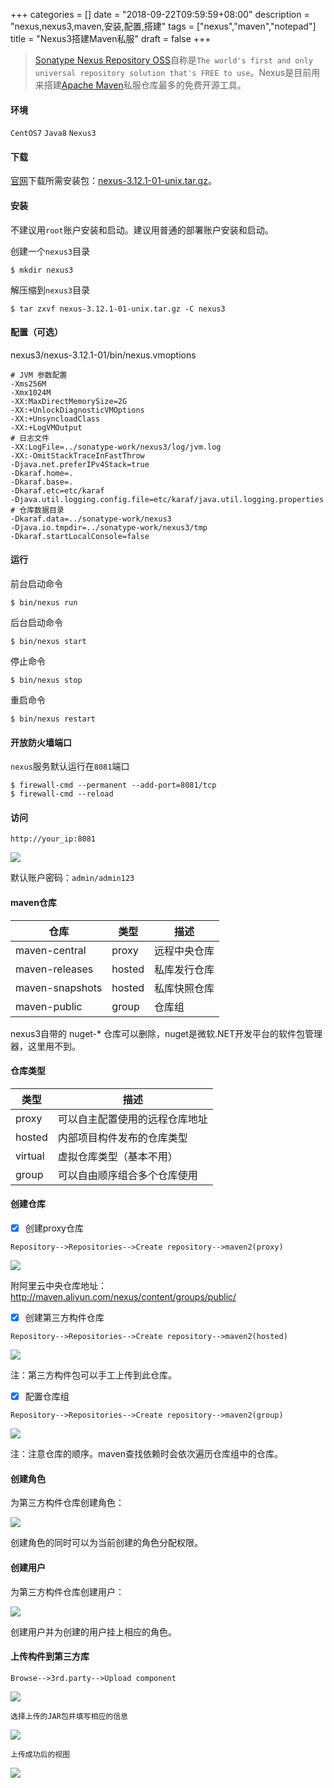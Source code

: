 +++
categories = []
date = "2018-09-22T09:59:59+08:00"
description = "nexus,nexus3,maven,安装,配置,搭建"
tags = ["nexus","maven","notepad"]
title = "Nexus3搭建Maven私服"
draft = false
+++

> [Sonatype Nexus Repository OSS](https://www.sonatype.com/download-oss-sonatype)自称是`The world's first and only universal repository solution that's FREE to use`。Nexus是目前用来搭建[Apache Maven](http://maven.apache.org/)私服仓库最多的免费开源工具。

<!--more-->

#### 环境

`CentOS7` `Java8` `Nexus3`

#### 下载

[官网](https://www.sonatype.com/download-oss-sonatype)下载所需安装包：[nexus-3.12.1-01-unix.tar.gz](http://download.sonatype.com/nexus/3/nexus-3.12.1-01-unix.tar.gz)。

#### 安装

不建议用`root`账户安装和启动。建议用普通的部署账户安装和启动。

创建一个`nexus3`目录

```
$ mkdir nexus3
```

解压缩到`nexus3`目录

```
$ tar zxvf nexus-3.12.1-01-unix.tar.gz -C nexus3
```

#### 配置（可选）

nexus3/nexus-3.12.1-01/bin/nexus.vmoptions

```
# JVM 参数配置
-Xms256M
-Xmx1024M
-XX:MaxDirectMemorySize=2G
-XX:+UnlockDiagnosticVMOptions
-XX:+UnsyncloadClass
-XX:+LogVMOutput
# 日志文件
-XX:LogFile=../sonatype-work/nexus3/log/jvm.log
-XX:-OmitStackTraceInFastThrow
-Djava.net.preferIPv4Stack=true
-Dkaraf.home=.
-Dkaraf.base=.
-Dkaraf.etc=etc/karaf
-Djava.util.logging.config.file=etc/karaf/java.util.logging.properties
# 仓库数据目录
-Dkaraf.data=../sonatype-work/nexus3
-Djava.io.tmpdir=../sonatype-work/nexus3/tmp
-Dkaraf.startLocalConsole=false
```

#### 运行

前台启动命令

```
$ bin/nexus run
```

后台启动命令

```
$ bin/nexus start
```

停止命令

```
$ bin/nexus stop
```

重启命令

```
$ bin/nexus restart
```

#### 开放防火墙端口

`nexus`服务默认运行在`8081`端口

```
$ firewall-cmd --permanent --add-port=8081/tcp
$ firewall-cmd --reload
```

#### 访问

`http://your_ip:8081`

![](https://raw.githubusercontent.com/fanlychie/mdimg/master/nexus_1.png)

默认账户密码：`admin/admin123`

#### maven仓库

仓库 | 类型 | 描述
---|---|---
maven-central | proxy | 远程中央仓库
maven-releases | hosted | 私库发行仓库
maven-snapshots | hosted | 私库快照仓库
maven-public | group | 仓库组

nexus3自带的 nuget-* 仓库可以删除，nuget是微软.NET开发平台的软件包管理器，这里用不到。

#### 仓库类型

类型 | 描述
---|---
proxy | 可以自主配置使用的远程仓库地址
hosted | 内部项目构件发布的仓库类型
virtual | 虚拟仓库类型（基本不用）
group | 可以自由顺序组合多个仓库使用

#### 创建仓库

- [x] 创建proxy仓库

`Repository-->Repositories-->Create repository-->maven2(proxy)`

![](https://raw.githubusercontent.com/fanlychie/mdimg/master/nexus_proxy_repo.png)

附阿里云中央仓库地址：http://maven.aliyun.com/nexus/content/groups/public/

- [x] 创建第三方构件仓库

`Repository-->Repositories-->Create repository-->maven2(hosted)`

![](https://raw.githubusercontent.com/fanlychie/mdimg/master/nexus_hosted_repo.png)

注：第三方构件包可以手工上传到此仓库。

- [x] 配置仓库组

`Repository-->Repositories-->Create repository-->maven2(group)`

![](https://raw.githubusercontent.com/fanlychie/mdimg/master/nexus_public_repo.png)

注：注意仓库的顺序。maven查找依赖时会依次遍历仓库组中的仓库。

#### 创建角色

为第三方构件仓库创建角色：

![](https://raw.githubusercontent.com/fanlychie/mdimg/master/nexus_component_role.png)

创建角色的同时可以为当前创建的角色分配权限。

#### 创建用户

为第三方构件仓库创建用户：

![](https://raw.githubusercontent.com/fanlychie/mdimg/master/nexus_component_user.png)

创建用户并为创建的用户挂上相应的角色。

#### 上传构件到第三方库

`Browse-->3rd.party-->Upload component`

![](https://raw.githubusercontent.com/fanlychie/mdimg/master/nexus_component_user_upload.png)

`选择上传的JAR包并填写相应的信息`

![](https://raw.githubusercontent.com/fanlychie/mdimg/master/nexus_component_user_uploading.png)

`上传成功后的视图`

![](https://raw.githubusercontent.com/fanlychie/mdimg/master/nexus_component_user_upload_success.png)